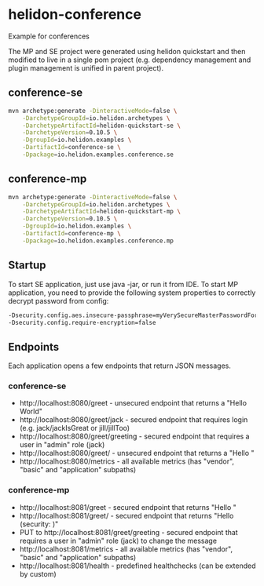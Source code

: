 # helidon-conference
Example for conferences

The MP and SE project were generated using helidon quickstart and then
modified to live in a single pom project (e.g. dependency management and 
plugin management is unified in parent project).

## conference-se
```bash
mvn archetype:generate -DinteractiveMode=false \
    -DarchetypeGroupId=io.helidon.archetypes \
    -DarchetypeArtifactId=helidon-quickstart-se \
    -DarchetypeVersion=0.10.5 \
    -DgroupId=io.helidon.examples \
    -DartifactId=conference-se \
    -Dpackage=io.helidon.examples.conference.se
```

## conference-mp
```bash
mvn archetype:generate -DinteractiveMode=false \
    -DarchetypeGroupId=io.helidon.archetypes \
    -DarchetypeArtifactId=helidon-quickstart-mp \
    -DarchetypeVersion=0.10.5 \
    -DgroupId=io.helidon.examples \
    -DartifactId=conference-mp \
    -Dpackage=io.helidon.examples.conference.mp
```

## Startup
To start SE application, just use java -jar, or run it from IDE.
To start MP application, you need to provide the following system properties to correctly decrypt password from config:

```bash
-Dsecurity.config.aes.insecure-passphrase=myVerySecureMasterPasswordForConference 
-Dsecurity.config.require-encryption=false
```

## Endpoints
Each application opens a few endpoints that return JSON messages.

### conference-se
- http://localhost:8080/greet - unsecured endpoint that returns a "Hello World"
- http://localhost:8080/greet/jack - secured endpoint that requires login (e.g. jack/jackIsGreat or jill/jillToo)
- http://localhost:8080/greet/greeting - secured endpoint that requires a user in "admin" role (jack)
- http://localhost:8080/greet/<message> - unsecured endpoint that returns a "Hello <message>"
- http://localhost:8080/metrics - all available metrics (has "vendor", "basic" and "application" subpaths)

### conference-mp
- http://localhost:8081/greet - secured endpoint that returns "Hello <username>"
- http://localhost:8081/greet/<message> - secured endpoint that returns "Hello <message> (security: <username>)" 
- PUT to http://localhost:8081/greet/greeting - secured endpoint that requires a user in "admin" role (jack) to change the message
- http://localhost:8081/metrics - all available metrics (has "vendor", "basic" and "application" subpaths)
- http://localhost:8081/health - predefined healthchecks (can be extended by custom)
